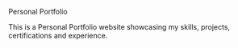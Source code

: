 Personal Portfolio

This is a Personal Portfolio website showcasing my skills, projects, certifications and experience.
